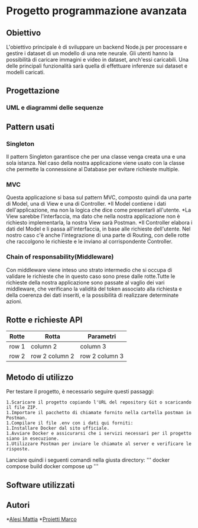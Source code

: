 # Progetto programmazione avanzata

## Obiettivo
L'obiettivo principale è di sviluppare un backend Node.js per processare e gestire i dataset di un modello di una rete neurale.
Gli utenti hanno la possibilità di caricare immagini e video in dataset, anch'essi caricabili.
Una delle principali funzionalità sarà quella di effettuare inferenze sui dataset e modelli caricati.
## Progettazione

### UML e diagrammi delle sequenze

## Pattern usati

### Singleton

Il pattern Singleton garantisce che per una classe venga creata una e una sola istanza. Nel caso della nostra applicazione viene usato con la classe che permette la connessione al Database per evitare richieste multiple.
### MVC

Questa applicazione si basa sul pattern MVC, composto quindi da una parte di Model, una di View e una di Controller.
*Il Model contiene i dati dell'applicazione, ma non la logica che dice come presentarli all'utente.
*La View sarebbe l'interfaccia, ma dato che nella nostra applicazione non è richiesto implementarla, la nostra View sarà Postman.
*Il Controller elabora i dati del Model e li passa all'interfaccia, in base alle richieste dell'utente.
Nel nostro caso c'è anche l'integrazione di una parte di Routing, con delle rotte che raccolgono le richieste e le inviano al corrispondente Controller. 

### Chain of responsability(Middleware)

Con middleware viene inteso uno strato intermedio che si occupa di validare le richieste che in questo caso sono prese dalle rotte.Tutte le richieste della nostra applicazione sono passate al vaglio dei vari middleware, che verificano la validità del token associato alla richiesta e della coerenza dei dati inseriti, e la possibilità di realizzare determinate azioni.

## Rotte e richieste API
| Rotte | Rotta | Parametri |
|--- |--- |--- |
| row 1 | column 2 | column 3 |
| row 2 | row 2 column 2 | row 2 column 3 |


## Metodo di utilizzo
Per testare il progetto, è necessario seguire questi passaggi:

    1.Scaricare il progetto copiando l'URL del repository Git o scaricando il file ZIP.
    1.Importare il pacchetto di chiamate fornito nella cartella postman in Postman.
    1.Compilare il file .env con i dati qui forniti:
    1.Installare Docker dal sito ufficiale.
    1.Avviare Docker e assicurarsi che i servizi necessari per il progetto siano in esecuzione.
    1.Utilizzare Postman per inviare le chiamate al server e verificare le risposte.
Lanciare quindi i seguenti comandi nella giusta directory:
'''
docker compose build
docker compose up
'''
## Software utilizzati

## Autori
*[Alesi Mattia](https://github.com/alesimattia)
*[Proietti Marco](https://github.com/MarcoP1999)

